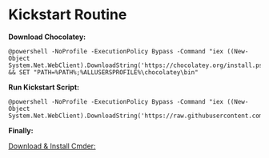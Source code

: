 # Kickstart Routine

**Download Chocolatey:**
```
@powershell -NoProfile -ExecutionPolicy Bypass -Command "iex ((New-Object System.Net.WebClient).DownloadString('https://chocolatey.org/install.ps1'))" && SET "PATH=%PATH%;%ALLUSERSPROFILE%\chocolatey\bin"
```

**Run Kickstart Script:**
```
@powershell -NoProfile -ExecutionPolicy Bypass -Command "iex ((New-Object System.Net.WebClient).DownloadString('https://raw.githubusercontent.com/AlexBanks97/Kickstart/master/Kickstart.bat'))"
```

**Finally:**

[Download & Install Cmder:](http://cmder.net "Cmder Homepage")
